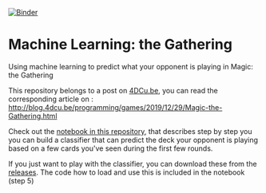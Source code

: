 [![Binder](https://mybinder.org/badge_logo.svg)](https://mybinder.org/v2/gh/4dcu-be/Machine-Learning-the-Gathering/master?filepath=MLtG-binder.ipynb)

# Machine Learning: the Gathering
Using machine learning to predict what your opponent is playing in Magic: the Gathering

This repository belongs to a post on [4DCu.be](https://blog.4dcu.be), you can read the corresponding article on : http://blog.4dcu.be/programming/games/2019/12/29/Magic-the-Gathering.html

Check out the [notebook in this repository](MLtG.ipynb), that describes step by step you you can build a classifier that can predict the deck 
your opponent is playing based on a few cards you've seen during the first few rounds.

If you just want to play with the classifier, you can download these from the [releases](https://github.com/4dcu-be/Machine-Learning-the-Gathering/releases/tag/v1.0). The code how to load and use this is included in the notebook (step 5)

